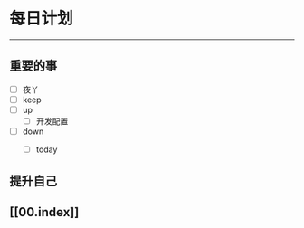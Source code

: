 
# 每日计划
---
## 重要的事

- [ ]    夜丫
- [ ]   keep
- [ ]  up
	- [ ] 开发配置
- [ ] down
	- [ ] today



## 提升自己

  



## [[00.index]]










